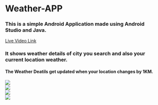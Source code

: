 # Weather-APP
### This is a simple Android Application made using Android Studio and Java.

[Live Video Link](https://www.youtube.com/shorts/u24Ft3weTpQ)

### It shows weather details of city you search and also your current location weather.
#### The Weather Deatils get updated when your location changes by 1KM.

<img src="img/Mario 1.png"> <br/>
<img src="img/Mario 2.png"> <br/>
<img src="img/Mario 3.png"> <br/>
<img src="img/Mario 4.png"> <br/>
